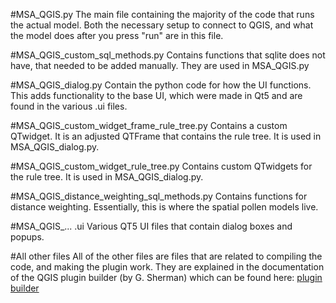 #MSA_QGIS.py
The main file containing the majority of the code that runs the actual model. 
Both the necessary setup to connect to QGIS, and what the model does after you press "run" are in this file.

#MSA_QGIS_custom_sql_methods.py
Contains functions that sqlite does not have, that needed to be added manually. They are used in MSA_QGIS.py

#MSA_QGIS_dialog.py
Contain the python code for how the UI functions. This adds functionality to the base UI, which were made in Qt5 and are found in the various .ui files.

#MSA_QGIS_custom_widget_frame_rule_tree.py
Contains a custom QTwidget. It is an adjusted QTFrame that contains the rule tree. It is used in MSA_QGIS_dialog.py.

#MSA_QGIS_custom_widget_rule_tree.py
Contains custom QTwidgets for the rule tree. It is used in MSA_QGIS_dialog.py.

#MSA_QGIS_distance_weighting_sql_methods.py
Contains functions for distance weighting. Essentially, this is where the spatial pollen models live.

#MSA_QGIS_... .ui
Various QT5 UI files that contain dialog boxes and popups.

#All other files
All of the other files are files that are related to compiling the code, and making the plugin work. They are explained in the documentation of the QGIS plugin builder (by G. Sherman) which can be found here: [plugin builder](https://g-sherman.github.io/Qgis-Plugin-Builder/)